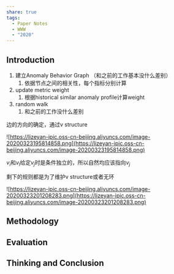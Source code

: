 ```yaml
---
share: true
tags:
  - Paper Notes
  - WWW
  - "2020"
---
```



## Introduction

1. 建立Anomaly Behavior Graph （和之前的工作基本没什么差别）
    1. 依据节点之间的相关性，每个指标分别计算
2. update metric weight
    1. 根据historical similar anomaly profile计算weight
3. random walk
    1. 和之前的工作没什么差别

边的方向的确定，通过v structure

![https://lizeyan-ipic.oss-cn-beijing.aliyuncs.com/image-20200323195814858.png](https://lizeyan-ipic.oss-cn-beijing.aliyuncs.com/image-20200323195814858.png)

$v_i$和$v_l$给定$v_j$时是条件独立的，所以自然均应该指向$v_j$

剩下的规则都是为了维护v structure或者无环

![https://lizeyan-ipic.oss-cn-beijing.aliyuncs.com/image-20200323201208283.png](https://lizeyan-ipic.oss-cn-beijing.aliyuncs.com/image-20200323201208283.png)


## Methodology

## Evaluation

## Thinking and Conclusion